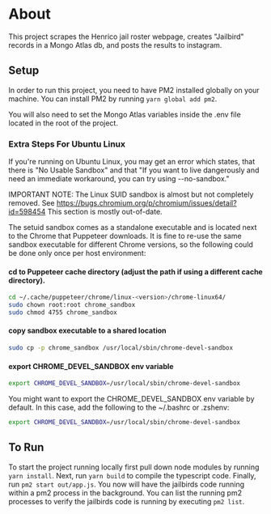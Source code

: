 # About
This project scrapes the Henrico jail roster webpage, creates "Jailbird" records in a Mongo Atlas db, and posts the results to instagram.

## Setup
In order to run this project, you need to have PM2 installed globally on your machine.  You can install PM2 by running `yarn global add pm2`. 

You will also need to set the Mongo Atlas variables inside the .env file located in the root of the project. 

### Extra Steps For Ubuntu Linux
If you're running on Ubuntu Linux, you may get an error which states, that there is "No Usable Sandbox" and that "If you want to live dangerously and need an immediate workaround, you can try using --no-sandbox."

IMPORTANT NOTE: The Linux SUID sandbox is almost but not completely removed. See https://bugs.chromium.org/p/chromium/issues/detail?id=598454 This section is mostly out-of-date.

The setuid sandbox comes as a standalone executable and is located next to the Chrome that Puppeteer downloads. It is fine to re-use the same sandbox executable for different Chrome versions, so the following could be done only once per host environment:

#### cd to Puppeteer cache directory (adjust the path if using a different cache directory).
```sh
cd ~/.cache/puppeteer/chrome/linux-<version>/chrome-linux64/
sudo chown root:root chrome_sandbox
sudo chmod 4755 chrome_sandbox
```
#### copy sandbox executable to a shared location
```sh
sudo cp -p chrome_sandbox /usr/local/sbin/chrome-devel-sandbox
```
#### export CHROME_DEVEL_SANDBOX env variable
```sh
export CHROME_DEVEL_SANDBOX=/usr/local/sbin/chrome-devel-sandbox
```
You might want to export the CHROME_DEVEL_SANDBOX env variable by default. In this case, add the following to the ~/.bashrc or .zshenv:
```sh
export CHROME_DEVEL_SANDBOX=/usr/local/sbin/chrome-devel-sandbox
```

## To Run
To start the project running locally first pull down node modules by running `yarn install`.  Next, run `yarn build` to compile the typescript code.  Finally, run `pm2 start out/app.js`.  You now will have the jailbirds code running within a pm2 process in the background. You can list the running pm2 processes to verify the jailbirds code is running by executing `pm2 list`.